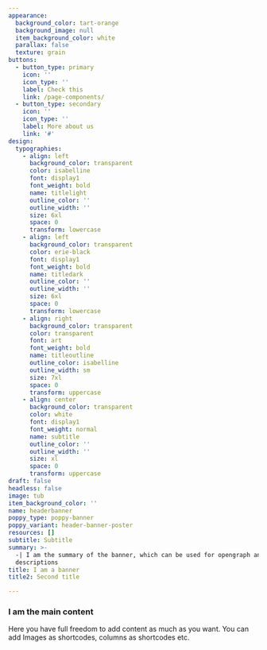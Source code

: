```yaml
---
appearance:
  background_color: tart-orange
  background_image: null
  item_background_color: white
  parallax: false
  texture: grain
buttons:
  - button_type: primary
    icon: ''
    icon_type: ''
    label: Check this
    link: /page-components/
  - button_type: secondary
    icon: ''
    icon_type: ''
    label: More about us
    link: '#'
design:
  typographies:
    - align: left
      background_color: transparent
      color: isabelline
      font: display1
      font_weight: bold
      name: titlelight
      outline_color: ''
      outline_width: ''
      size: 6xl
      space: 0
      transform: lowercase
    - align: left
      background_color: transparent
      color: erie-black
      font: display1
      font_weight: bold
      name: titledark
      outline_color: ''
      outline_width: ''
      size: 6xl
      space: 0
      transform: lowercase
    - align: right
      background_color: transparent
      color: transparent
      font: art
      font_weight: bold
      name: titleoutline
      outline_color: isabelline
      outline_width: sm
      size: 7xl
      space: 0
      transform: uppercase
    - align: center
      background_color: transparent
      color: white
      font: display1
      font_weight: normal
      name: subtitle
      outline_color: ''
      outline_width: ''
      size: xl
      space: 0
      transform: uppercase
draft: false
headless: false
image: tub
item_background_color: ''
name: headerbanner
poppy_type: poppy-banner
poppy_variant: header-banner-poster
resources: []
subtitle: Subtitle
summary: >-
  -| I am the summary of the banner, which can be used for opengraph and SEO
  descriptions
title: I am a banner
title2: Second title

---
```


### I am the main content
Here you have full freedom to add content as much as you want.
You can add  Images as shortcodes, columns as shortcodes etc.
